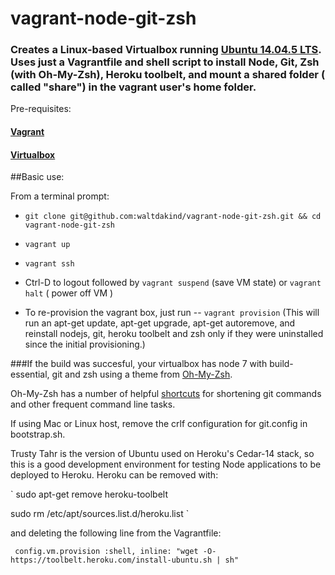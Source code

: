 # vagrant-node-git-zsh
### Creates a Linux-based Virtualbox running [Ubuntu 14.04.5 LTS](http://releases.ubuntu.com/trusty/ "Trusty Tahr"). Uses just a Vagrantfile and shell script to install Node, Git, Zsh (with Oh-My-Zsh), Heroku toolbelt, and mount a shared folder ( called "share") in the vagrant user's home folder.

Pre-requisites:

#### [Vagrant](https://www.vagrantup.com/ "Vagrant website")

#### [Virtualbox](https://www.virtualbox.org/wiki/Downloads "Oracle's Virtualbox Website")

##Basic use:

From a terminal prompt:

* `git clone git@github.com:waltdakind/vagrant-node-git-zsh.git && cd vagrant-node-git-zsh`
 
* `vagrant up`

* `vagrant ssh`

* Ctrl-D to logout followed by `vagrant suspend` (save VM state)
or `vagrant halt` ( power off VM )

* To re-provision the vagrant box, just run --      `vagrant provision` (This will run an apt-get update, apt-get upgrade, apt-get autoremove, and reinstall nodejs, git, heroku toolbelt and zsh only if they were uninstalled since the initial provisioning.)

###If the build was succesful, your virtualbox has node 7 with build-essential, git and zsh using a theme from [Oh-My-Zsh](http://ohmyz.sh/ "Oh-My-Zsh Website").

Oh-My-Zsh has a number of helpful [shortcuts]("https://github.com/robbyrussell/oh-my-zsh/wiki/Cheatsheet") for shortening git commands and other frequent command line tasks.

If using Mac or Linux host, remove the crlf configuration for git.config in bootstrap.sh.

Trusty Tahr is the version of Ubuntu used on Heroku's Cedar-14 stack, so this is a good development environment for testing Node applications to be deployed to Heroku. Heroku can be removed with:


` sudo apt-get remove heroku-toolbelt


  sudo rm /etc/apt/sources.list.d/heroku.list `

and deleting the following line from the Vagrantfile:


` config.vm.provision :shell, inline: "wget -O- https://toolbelt.heroku.com/install-ubuntu.sh | sh"`



